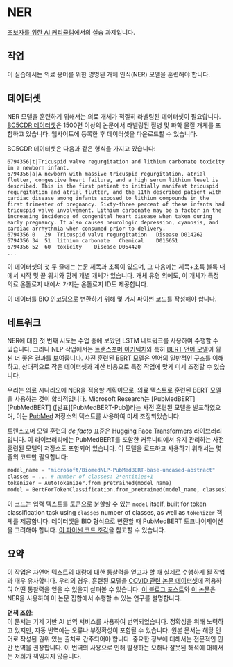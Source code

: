 # NER

[초보자를 위한 AI 커리큘럼](https://github.com/microsoft/ai-for-beginners)에서의 실습 과제입니다.

## 작업

이 실습에서는 의료 용어를 위한 명명된 개체 인식(NER) 모델을 훈련해야 합니다.

## 데이터셋

NER 모델을 훈련하기 위해서는 의료 개체가 적절히 라벨링된 데이터셋이 필요합니다. [BC5CDR 데이터셋](https://biocreative.bioinformatics.udel.edu/tasks/biocreative-v/track-3-cdr/)은 1500편 이상의 논문에서 라벨링된 질병 및 화학 물질 개체를 포함하고 있습니다. 웹사이트에 등록한 후 데이터셋을 다운로드할 수 있습니다.

BC5CDR 데이터셋은 다음과 같은 형식을 가지고 있습니다:

```
6794356|t|Tricuspid valve regurgitation and lithium carbonate toxicity in a newborn infant.
6794356|a|A newborn with massive tricuspid regurgitation, atrial flutter, congestive heart failure, and a high serum lithium level is described. This is the first patient to initially manifest tricuspid regurgitation and atrial flutter, and the 11th described patient with cardiac disease among infants exposed to lithium compounds in the first trimester of pregnancy. Sixty-three percent of these infants had tricuspid valve involvement. Lithium carbonate may be a factor in the increasing incidence of congenital heart disease when taken during early pregnancy. It also causes neurologic depression, cyanosis, and cardiac arrhythmia when consumed prior to delivery.
6794356	0	29	Tricuspid valve regurgitation	Disease	D014262
6794356	34	51	lithium carbonate	Chemical	D016651
6794356	52	60	toxicity	Disease	D064420
...
```

이 데이터셋의 첫 두 줄에는 논문 제목과 초록이 있으며, 그 다음에는 제목+초록 블록 내에서 시작 및 끝 위치와 함께 개별 개체가 있습니다. 개체 유형 외에도, 이 개체가 특정 의료 온톨로지 내에서 가지는 온톨로지 ID도 제공합니다.

이 데이터를 BIO 인코딩으로 변환하기 위해 몇 가지 파이썬 코드를 작성해야 합니다.

## 네트워크

NER에 대한 첫 번째 시도는 수업 중에 보았던 LSTM 네트워크를 사용하여 수행할 수 있습니다. 그러나 NLP 작업에서는 [트랜스포머 아키텍처](https://en.wikipedia.org/wiki/Transformer_(machine_learning_model))와 특히 [BERT 언어 모델](https://en.wikipedia.org/wiki/BERT_(language_model))이 훨씬 더 좋은 결과를 보여줍니다. 사전 훈련된 BERT 모델은 언어의 일반적인 구조를 이해하고, 상대적으로 작은 데이터셋과 계산 비용으로 특정 작업에 맞게 미세 조정할 수 있습니다.

우리는 의료 시나리오에 NER을 적용할 계획이므로, 의료 텍스트로 훈련된 BERT 모델을 사용하는 것이 합리적입니다. Microsoft Research는 [PubMedBERT][PubMedBERT] ([발표][PubMedBERT-Pub])라는 사전 훈련된 모델을 발표하였으며, 이는 [PubMed](https://pubmed.ncbi.nlm.nih.gov/) 저장소의 텍스트를 사용하여 미세 조정되었습니다.

트랜스포머 모델 훈련의 *de facto* 표준은 [Hugging Face Transformers](https://huggingface.co/) 라이브러리입니다. 이 라이브러리에는 PubMedBERT를 포함한 커뮤니티에서 유지 관리하는 사전 훈련된 모델의 저장소도 포함되어 있습니다. 이 모델을 로드하고 사용하기 위해서는 몇 줄의 코드만 필요합니다:

```python
model_name = "microsoft/BiomedNLP-PubMedBERT-base-uncased-abstract"
classes = ... # number of classes: 2*entities+1
tokenizer = AutoTokenizer.from_pretrained(model_name)
model = BertForTokenClassification.from_pretrained(model_name, classes)
```

이 코드는 입력 텍스트를 토큰으로 분할할 수 있는 `model` itself, built for token classification task using `classes` number of classes, as well as `tokenizer` 객체를 제공합니다. 데이터셋을 BIO 형식으로 변환할 때 PubMedBERT 토크나이제이션을 고려해야 합니다. [이 파이썬 코드 조각](https://gist.github.com/shwars/580b55684be3328eb39ecf01b9cbbd88)을 참고할 수 있습니다.

## 요약

이 작업은 자연어 텍스트의 대량에 대한 통찰력을 얻고자 할 때 실제로 수행하게 될 작업과 매우 유사합니다. 우리의 경우, 훈련된 모델을 [COVID 관련 논문 데이터셋](https://www.kaggle.com/allen-institute-for-ai/CORD-19-research-challenge)에 적용하여 어떤 통찰력을 얻을 수 있을지 살펴볼 수 있습니다. [이 블로그 포스트](https://soshnikov.com/science/analyzing-medical-papers-with-azure-and-text-analytics-for-health/)와 [이 논문](https://www.mdpi.com/2504-2289/6/1/4)은 NER을 사용하여 이 논문 집합에서 수행할 수 있는 연구를 설명합니다.

**면책 조항**:  
이 문서는 기계 기반 AI 번역 서비스를 사용하여 번역되었습니다. 정확성을 위해 노력하고 있지만, 자동 번역에는 오류나 부정확성이 포함될 수 있습니다. 원본 문서는 해당 언어로 작성된 권위 있는 출처로 간주되어야 합니다. 중요한 정보에 대해서는 전문적인 인간 번역을 권장합니다. 이 번역의 사용으로 인해 발생하는 오해나 잘못된 해석에 대해서는 저희가 책임지지 않습니다.